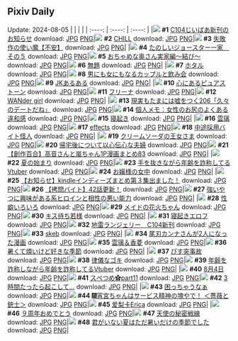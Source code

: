 ## Pixiv Daily
Update: 2024-08-05
|      |      |      |
| :----: | :----: | :----: |
|![](https://pixiv.microyu.workers.dev/c/240x480/img-master/img/2024/08/03/03/14/07/121127377_p0_master1200.jpg) **#1** [C104じいばあ新刊のお知らせ](https://www.pixiv.net/artworks/121127377) download: [JPG](https://pixiv.microyu.workers.dev/img-original/img/2024/08/03/03/14/07/121127377_p0.jpg) [PNG](https://pixiv.microyu.workers.dev/img-original/img/2024/08/03/03/14/07/121127377_p0.png)|![](https://pixiv.microyu.workers.dev/c/240x480/img-master/img/2024/08/03/00/00/32/121122327_p0_master1200.jpg) **#2** [CHILL](https://www.pixiv.net/artworks/121122327) download: [JPG](https://pixiv.microyu.workers.dev/img-original/img/2024/08/03/00/00/32/121122327_p0.jpg) [PNG](https://pixiv.microyu.workers.dev/img-original/img/2024/08/03/00/00/32/121122327_p0.png)|![](https://pixiv.microyu.workers.dev/c/240x480/img-master/img/2024/08/03/11/01/07/121133803_p0_master1200.jpg) **#3** [失敗作の使い魔【不安】](https://www.pixiv.net/artworks/121133803) download: [JPG](https://pixiv.microyu.workers.dev/img-original/img/2024/08/03/11/01/07/121133803_p0.jpg) [PNG](https://pixiv.microyu.workers.dev/img-original/img/2024/08/03/11/01/07/121133803_p0.png)|
|![](https://pixiv.microyu.workers.dev/c/240x480/img-master/img/2024/08/03/17/15/22/121142028_p0_master1200.jpg) **#4** [たのしいジョースター一家　その５](https://www.pixiv.net/artworks/121142028) download: [JPG](https://pixiv.microyu.workers.dev/img-original/img/2024/08/03/17/15/22/121142028_p0.jpg) [PNG](https://pixiv.microyu.workers.dev/img-original/img/2024/08/03/17/15/22/121142028_p0.png)|![](https://pixiv.microyu.workers.dev/c/240x480/img-master/img/2024/08/03/00/05/03/121122773_p0_master1200.jpg) **#5** [おちゃめな奥さん実家編～結び～](https://www.pixiv.net/artworks/121122773) download: [JPG](https://pixiv.microyu.workers.dev/img-original/img/2024/08/03/00/05/03/121122773_p0.jpg) [PNG](https://pixiv.microyu.workers.dev/img-original/img/2024/08/03/00/05/03/121122773_p0.png)|![](https://pixiv.microyu.workers.dev/c/240x480/img-master/img/2024/08/03/21/28/39/121149486_p0_master1200.jpg) **#6** [無題](https://www.pixiv.net/artworks/121149486) download: [JPG](https://pixiv.microyu.workers.dev/img-original/img/2024/08/03/21/28/39/121149486_p0.jpg) [PNG](https://pixiv.microyu.workers.dev/img-original/img/2024/08/03/21/28/39/121149486_p0.png)|
|![](https://pixiv.microyu.workers.dev/c/240x480/img-master/img/2024/08/03/00/00/15/121122235_p0_master1200.jpg) **#7** [ホタル](https://www.pixiv.net/artworks/121122235) download: [JPG](https://pixiv.microyu.workers.dev/img-original/img/2024/08/03/00/00/15/121122235_p0.jpg) [PNG](https://pixiv.microyu.workers.dev/img-original/img/2024/08/03/00/00/15/121122235_p0.png)|![](https://pixiv.microyu.workers.dev/c/240x480/img-master/img/2024/08/04/00/01/35/121155006_p0_master1200.jpg) **#8** [男にも女にもなるカップルと飲み会](https://www.pixiv.net/artworks/121155006) download: [JPG](https://pixiv.microyu.workers.dev/img-original/img/2024/08/04/00/01/35/121155006_p0.jpg) [PNG](https://pixiv.microyu.workers.dev/img-original/img/2024/08/04/00/01/35/121155006_p0.png)|![](https://pixiv.microyu.workers.dev/c/240x480/img-master/img/2024/08/03/21/18/07/121149163_p0_master1200.jpg) **#9** [JKあるある](https://www.pixiv.net/artworks/121149163) download: [JPG](https://pixiv.microyu.workers.dev/img-original/img/2024/08/03/21/18/07/121149163_p0.jpg) [PNG](https://pixiv.microyu.workers.dev/img-original/img/2024/08/03/21/18/07/121149163_p0.png)|
|![](https://pixiv.microyu.workers.dev/c/240x480/img-master/img/2024/08/03/00/42/28/121124179_p0_master1200.jpg) **#10** [心にあるピュアストーン](https://www.pixiv.net/artworks/121124179) download: [JPG](https://pixiv.microyu.workers.dev/img-original/img/2024/08/03/00/42/28/121124179_p0.jpg) [PNG](https://pixiv.microyu.workers.dev/img-original/img/2024/08/03/00/42/28/121124179_p0.png)|![](https://pixiv.microyu.workers.dev/c/240x480/img-master/img/2024/08/03/00/02/38/121122586_p0_master1200.jpg) **#11** [フリーナ](https://www.pixiv.net/artworks/121122586) download: [JPG](https://pixiv.microyu.workers.dev/img-original/img/2024/08/03/00/02/38/121122586_p0.jpg) [PNG](https://pixiv.microyu.workers.dev/img-original/img/2024/08/03/00/02/38/121122586_p0.png)|![](https://pixiv.microyu.workers.dev/c/240x480/img-master/img/2024/08/04/00/17/17/121155774_p0_master1200.jpg) **#12** [WANder girl](https://www.pixiv.net/artworks/121155774) download: [JPG](https://pixiv.microyu.workers.dev/img-original/img/2024/08/04/00/17/17/121155774_p0.jpg) [PNG](https://pixiv.microyu.workers.dev/img-original/img/2024/08/04/00/17/17/121155774_p0.png)|
|![](https://pixiv.microyu.workers.dev/c/240x480/img-master/img/2024/08/04/18/00/05/121176267_p0_master1200.jpg) **#13** [現実もたまには嘘をつく206「久々のデートだね」](https://www.pixiv.net/artworks/121176267) download: [JPG](https://pixiv.microyu.workers.dev/img-original/img/2024/08/04/18/00/05/121176267_p0.jpg) [PNG](https://pixiv.microyu.workers.dev/img-original/img/2024/08/04/18/00/05/121176267_p0.png)|![](https://pixiv.microyu.workers.dev/c/240x480/img-master/img/2024/08/03/06/00/07/121129326_p0_master1200.jpg) **#14** [個人メモ：女性のお尻のよくある違和感](https://www.pixiv.net/artworks/121129326) download: [JPG](https://pixiv.microyu.workers.dev/img-original/img/2024/08/03/06/00/07/121129326_p0.jpg) [PNG](https://pixiv.microyu.workers.dev/img-original/img/2024/08/03/06/00/07/121129326_p0.png)|![](https://pixiv.microyu.workers.dev/c/240x480/img-master/img/2024/08/03/20/57/39/121148333_p0_master1200.jpg) **#15** [寝起き](https://www.pixiv.net/artworks/121148333) download: [JPG](https://pixiv.microyu.workers.dev/img-original/img/2024/08/03/20/57/39/121148333_p0.jpg) [PNG](https://pixiv.microyu.workers.dev/img-original/img/2024/08/03/20/57/39/121148333_p0.png)|
|![](https://pixiv.microyu.workers.dev/c/240x480/img-master/img/2024/08/04/01/18/21/121157626_p0_master1200.jpg) **#16** [雲璃](https://www.pixiv.net/artworks/121157626) download: [JPG](https://pixiv.microyu.workers.dev/img-original/img/2024/08/04/01/18/21/121157626_p0.jpg) [PNG](https://pixiv.microyu.workers.dev/img-original/img/2024/08/04/01/18/21/121157626_p0.png)|![](https://pixiv.microyu.workers.dev/c/240x480/img-master/img/2024/08/04/00/01/13/121154966_p0_master1200.jpg) **#17** [effects](https://www.pixiv.net/artworks/121154966) download: [JPG](https://pixiv.microyu.workers.dev/img-original/img/2024/08/04/00/01/13/121154966_p0.jpg) [PNG](https://pixiv.microyu.workers.dev/img-original/img/2024/08/04/00/01/13/121154966_p0.png)|![](https://pixiv.microyu.workers.dev/c/240x480/img-master/img/2024/08/03/11/55/15/121134944_p0_master1200.jpg) **#18** [中途採用バイト怪人](https://www.pixiv.net/artworks/121134944) download: [JPG](https://pixiv.microyu.workers.dev/img-original/img/2024/08/03/11/55/15/121134944_p0.jpg) [PNG](https://pixiv.microyu.workers.dev/img-original/img/2024/08/03/11/55/15/121134944_p0.png)|
|![](https://pixiv.microyu.workers.dev/c/240x480/img-master/img/2024/08/03/10/23/47/121122332_p0_master1200.jpg) **#19** [クリームソーダの王女さま](https://www.pixiv.net/artworks/121122332) download: [JPG](https://pixiv.microyu.workers.dev/img-original/img/2024/08/03/10/23/47/121122332_p0.jpg) [PNG](https://pixiv.microyu.workers.dev/img-original/img/2024/08/03/10/23/47/121122332_p0.png)|![](https://pixiv.microyu.workers.dev/c/240x480/img-master/img/2024/08/04/00/00/51/121154908_p0_master1200.jpg) **#20** [帰宅後について以心伝心な夫婦](https://www.pixiv.net/artworks/121154908) download: [JPG](https://pixiv.microyu.workers.dev/img-original/img/2024/08/04/00/00/51/121154908_p0.jpg) [PNG](https://pixiv.microyu.workers.dev/img-original/img/2024/08/04/00/00/51/121154908_p0.png)|![](https://pixiv.microyu.workers.dev/c/240x480/img-master/img/2024/08/03/00/03/27/121122651_p0_master1200.jpg) **#21** [【創作百合】高音さんと嵐ちゃん1P漫画まとめ83](https://www.pixiv.net/artworks/121122651) download: [JPG](https://pixiv.microyu.workers.dev/img-original/img/2024/08/03/00/03/27/121122651_p0.jpg) [PNG](https://pixiv.microyu.workers.dev/img-original/img/2024/08/03/00/03/27/121122651_p0.png)|
|![](https://pixiv.microyu.workers.dev/c/240x480/img-master/img/2024/08/03/00/00/15/121122232_p0_master1200.jpg) **#22** [夏の始まり](https://www.pixiv.net/artworks/121122232) download: [JPG](https://pixiv.microyu.workers.dev/img-original/img/2024/08/03/00/00/15/121122232_p0.jpg) [PNG](https://pixiv.microyu.workers.dev/img-original/img/2024/08/03/00/00/15/121122232_p0.png)|![](https://pixiv.microyu.workers.dev/c/240x480/img-master/img/2024/08/03/21/01/33/121148584_p0_master1200.jpg) **#23** [手を抜きながら年齢を詐称してるVtuber](https://www.pixiv.net/artworks/121148584) download: [JPG](https://pixiv.microyu.workers.dev/img-original/img/2024/08/03/21/01/33/121148584_p0.jpg) [PNG](https://pixiv.microyu.workers.dev/img-original/img/2024/08/03/21/01/33/121148584_p0.png)|![](https://pixiv.microyu.workers.dev/c/240x480/img-master/img/2024/08/04/20/15/44/121180417_p0_master1200.jpg) **#24** [お嬢様の女中](https://www.pixiv.net/artworks/121180417) download: [JPG](https://pixiv.microyu.workers.dev/img-original/img/2024/08/04/20/15/44/121180417_p0.jpg) [PNG](https://pixiv.microyu.workers.dev/img-original/img/2024/08/04/20/15/44/121180417_p0.png)|
|![](https://pixiv.microyu.workers.dev/c/240x480/img-master/img/2024/08/03/00/01/30/121122471_p0_master1200.jpg) **#25** [【お知らせ】kindleインディーズまとめ第３集出ました！](https://www.pixiv.net/artworks/121122471) download: [JPG](https://pixiv.microyu.workers.dev/img-original/img/2024/08/03/00/01/30/121122471_p0.jpg) [PNG](https://pixiv.microyu.workers.dev/img-original/img/2024/08/03/00/01/30/121122471_p0.png)|![](https://pixiv.microyu.workers.dev/c/240x480/img-master/img/2024/08/04/12/00/19/121167715_p0_master1200.jpg) **#26** [【拷問バイト】42話更新！](https://www.pixiv.net/artworks/121167715) download: [JPG](https://pixiv.microyu.workers.dev/img-original/img/2024/08/04/12/00/19/121167715_p0.jpg) [PNG](https://pixiv.microyu.workers.dev/img-original/img/2024/08/04/12/00/19/121167715_p0.png)|![](https://pixiv.microyu.workers.dev/c/240x480/img-master/img/2024/08/03/05/23/38/121128905_p0_master1200.jpg) **#27** [強いやつに興味がある系ヒロインと相性の悪い能力](https://www.pixiv.net/artworks/121128905) download: [JPG](https://pixiv.microyu.workers.dev/img-original/img/2024/08/03/05/23/38/121128905_p0.jpg) [PNG](https://pixiv.microyu.workers.dev/img-original/img/2024/08/03/05/23/38/121128905_p0.png)|
|![](https://pixiv.microyu.workers.dev/c/240x480/img-master/img/2024/08/03/21/25/12/121149374_p0_master1200.jpg) **#28** [性癖いろいろ](https://www.pixiv.net/artworks/121149374) download: [JPG](https://pixiv.microyu.workers.dev/img-original/img/2024/08/03/21/25/12/121149374_p0.jpg) [PNG](https://pixiv.microyu.workers.dev/img-original/img/2024/08/03/21/25/12/121149374_p0.png)|![](https://pixiv.microyu.workers.dev/c/240x480/img-master/img/2024/08/03/16/30/03/121140953_p0_master1200.jpg) **#29** [メイドの花火ちゃん](https://www.pixiv.net/artworks/121140953) download: [JPG](https://pixiv.microyu.workers.dev/img-original/img/2024/08/03/16/30/03/121140953_p0.jpg) [PNG](https://pixiv.microyu.workers.dev/img-original/img/2024/08/03/16/30/03/121140953_p0.png)|![](https://pixiv.microyu.workers.dev/c/240x480/img-master/img/2024/08/04/02/16/55/121158937_p0_master1200.jpg) **#30** [キス待ち若様](https://www.pixiv.net/artworks/121158937) download: [JPG](https://pixiv.microyu.workers.dev/img-original/img/2024/08/04/02/16/55/121158937_p0.jpg) [PNG](https://pixiv.microyu.workers.dev/img-original/img/2024/08/04/02/16/55/121158937_p0.png)|
|![](https://pixiv.microyu.workers.dev/c/240x480/img-master/img/2024/08/04/00/30/02/121156177_p0_master1200.jpg) **#31** [寝起きエロフ](https://www.pixiv.net/artworks/121156177) download: [JPG](https://pixiv.microyu.workers.dev/img-original/img/2024/08/04/00/30/02/121156177_p0.jpg) [PNG](https://pixiv.microyu.workers.dev/img-original/img/2024/08/04/00/30/02/121156177_p0.png)|![](https://pixiv.microyu.workers.dev/c/240x480/img-master/img/2024/08/03/21/20/57/121149248_p0_master1200.jpg) **#32** [地雷ランジェリー　C104新刊](https://www.pixiv.net/artworks/121149248) download: [JPG](https://pixiv.microyu.workers.dev/img-original/img/2024/08/03/21/20/57/121149248_p0.jpg) [PNG](https://pixiv.microyu.workers.dev/img-original/img/2024/08/03/21/20/57/121149248_p0.png)|![](https://pixiv.microyu.workers.dev/c/240x480/img-master/img/2024/08/04/01/02/09/121157214_p0_master1200.jpg) **#33** [skeb](https://www.pixiv.net/artworks/121157214) download: [JPG](https://pixiv.microyu.workers.dev/img-original/img/2024/08/04/01/02/09/121157214_p0.jpg) [PNG](https://pixiv.microyu.workers.dev/img-original/img/2024/08/04/01/02/09/121157214_p0.png)|
|![](https://pixiv.microyu.workers.dev/c/240x480/img-master/img/2024/08/03/01/28/01/121125391_p0_master1200.jpg) **#34** [尾刃カンナさんが2人になった漫画](https://www.pixiv.net/artworks/121125391) download: [JPG](https://pixiv.microyu.workers.dev/img-original/img/2024/08/03/01/28/01/121125391_p0.jpg) [PNG](https://pixiv.microyu.workers.dev/img-original/img/2024/08/03/01/28/01/121125391_p0.png)|![](https://pixiv.microyu.workers.dev/c/240x480/img-master/img/2024/08/03/00/00/29/121122317_p0_master1200.jpg) **#35** [雲璃＆香菱](https://www.pixiv.net/artworks/121122317) download: [JPG](https://pixiv.microyu.workers.dev/img-original/img/2024/08/03/00/00/29/121122317_p0.jpg) [PNG](https://pixiv.microyu.workers.dev/img-original/img/2024/08/03/00/00/29/121122317_p0.png)|![](https://pixiv.microyu.workers.dev/c/240x480/img-master/img/2024/08/03/20/29/15/121147456_p0_master1200.jpg) **#36** [暑くて煩いけど好きな季節](https://www.pixiv.net/artworks/121147456) download: [JPG](https://pixiv.microyu.workers.dev/img-original/img/2024/08/03/20/29/15/121147456_p0.jpg) [PNG](https://pixiv.microyu.workers.dev/img-original/img/2024/08/03/20/29/15/121147456_p0.png)|
|![](https://pixiv.microyu.workers.dev/c/240x480/img-master/img/2024/08/03/15/11/23/121139182_p0_master1200.jpg) **#37** [ぴす突事故](https://www.pixiv.net/artworks/121139182) download: [JPG](https://pixiv.microyu.workers.dev/img-original/img/2024/08/03/15/11/23/121139182_p0.jpg) [PNG](https://pixiv.microyu.workers.dev/img-original/img/2024/08/03/15/11/23/121139182_p0.png)|![](https://pixiv.microyu.workers.dev/c/240x480/img-master/img/2024/08/03/18/27/42/121142563_p0_master1200.jpg) **#38** [律儀なゴキ](https://www.pixiv.net/artworks/121142563) download: [JPG](https://pixiv.microyu.workers.dev/img-original/img/2024/08/03/18/27/42/121142563_p0.jpg) [PNG](https://pixiv.microyu.workers.dev/img-original/img/2024/08/03/18/27/42/121142563_p0.png)|![](https://pixiv.microyu.workers.dev/c/240x480/img-master/img/2024/08/04/21/34/37/121183402_p0_master1200.jpg) **#39** [年齢を詐称しながら年齢を詐称してるVtuber](https://www.pixiv.net/artworks/121183402) download: [JPG](https://pixiv.microyu.workers.dev/img-original/img/2024/08/04/21/34/37/121183402_p0.jpg) [PNG](https://pixiv.microyu.workers.dev/img-original/img/2024/08/04/21/34/37/121183402_p0.png)|
|![](https://pixiv.microyu.workers.dev/c/240x480/img-master/img/2024/08/04/13/49/10/121170096_p0_master1200.jpg) **#40** [8月4日](https://www.pixiv.net/artworks/121170096) download: [JPG](https://pixiv.microyu.workers.dev/img-original/img/2024/08/04/13/49/10/121170096_p0.jpg) [PNG](https://pixiv.microyu.workers.dev/img-original/img/2024/08/04/13/49/10/121170096_p0.png)|![](https://pixiv.microyu.workers.dev/c/240x480/img-master/img/2024/08/03/00/16/49/121123283_p0_master1200.jpg) **#41** [スぺつめ✿part11](https://www.pixiv.net/artworks/121123283) download: [JPG](https://pixiv.microyu.workers.dev/img-original/img/2024/08/03/00/16/49/121123283_p0.jpg) [PNG](https://pixiv.microyu.workers.dev/img-original/img/2024/08/03/00/16/49/121123283_p0.png)|![](https://pixiv.microyu.workers.dev/c/240x480/img-master/img/2024/08/04/21/03/00/121182169_p0_master1200.jpg) **#42** [3時間たったら起こして…](https://www.pixiv.net/artworks/121182169) download: [JPG](https://pixiv.microyu.workers.dev/img-original/img/2024/08/04/21/03/00/121182169_p0.jpg) [PNG](https://pixiv.microyu.workers.dev/img-original/img/2024/08/04/21/03/00/121182169_p0.png)|
|![](https://pixiv.microyu.workers.dev/c/240x480/img-master/img/2024/08/04/00/09/28/121155488_p0_master1200.jpg) **#43** [困っちゃうなぁ](https://www.pixiv.net/artworks/121155488) download: [JPG](https://pixiv.microyu.workers.dev/img-original/img/2024/08/04/00/09/28/121155488_p0.jpg) [PNG](https://pixiv.microyu.workers.dev/img-original/img/2024/08/04/00/09/28/121155488_p0.png)|![](https://pixiv.microyu.workers.dev/c/240x480/img-master/img/2024/08/03/00/01/02/121122400_p0_master1200.jpg) **#44** [🎆宵宮ちゃんはサービス精神の塊やで！ ＜薔薇と銃士＞](https://www.pixiv.net/artworks/121122400) download: [JPG](https://pixiv.microyu.workers.dev/img-original/img/2024/08/03/00/01/02/121122400_p0.jpg) [PNG](https://pixiv.microyu.workers.dev/img-original/img/2024/08/03/00/01/02/121122400_p0.png)|![](https://pixiv.microyu.workers.dev/c/240x480/img-master/img/2024/08/04/13/12/56/121140127_p0_master1200.jpg) **#45** [爱梨卡Erica](https://www.pixiv.net/artworks/121140127) download: [JPG](https://pixiv.microyu.workers.dev/img-original/img/2024/08/04/13/12/56/121140127_p0.jpg) [PNG](https://pixiv.microyu.workers.dev/img-original/img/2024/08/04/13/12/56/121140127_p0.png)|
|![](https://pixiv.microyu.workers.dev/c/240x480/img-master/img/2024/08/04/15/25/20/121172243_p0_master1200.jpg) **#46** [９周年おめでとう](https://www.pixiv.net/artworks/121172243) download: [JPG](https://pixiv.microyu.workers.dev/img-original/img/2024/08/04/15/25/20/121172243_p0.jpg) [PNG](https://pixiv.microyu.workers.dev/img-original/img/2024/08/04/15/25/20/121172243_p0.png)|![](https://pixiv.microyu.workers.dev/c/240x480/img-master/img/2024/08/03/10/23/03/121133176_p0_master1200.jpg) **#47** [天使の秘密戦線](https://www.pixiv.net/artworks/121133176) download: [JPG](https://pixiv.microyu.workers.dev/img-original/img/2024/08/03/10/23/03/121133176_p0.jpg) [PNG](https://pixiv.microyu.workers.dev/img-original/img/2024/08/03/10/23/03/121133176_p0.png)|![](https://pixiv.microyu.workers.dev/c/240x480/img-master/img/2024/08/03/20/24/33/121147330_p0_master1200.jpg) **#48** [君がいない夏はただ暑いだけの季節でした](https://www.pixiv.net/artworks/121147330) download: [JPG](https://pixiv.microyu.workers.dev/img-original/img/2024/08/03/20/24/33/121147330_p0.jpg) [PNG](https://pixiv.microyu.workers.dev/img-original/img/2024/08/03/20/24/33/121147330_p0.png)|

